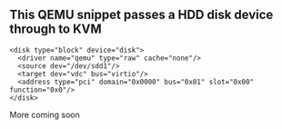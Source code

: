 This QEMU snippet passes a HDD disk device through to KVM
----------------
```
<disk type="block" device="disk">
  <driver name="qemu" type="raw" cache="none"/>
  <source dev="/dev/sdd1"/>
  <target dev="vdc" bus="virtio"/>
  <address type="pci" domain="0x0000" bus="0x01" slot="0x00" function="0x0"/>
</disk>
```
More coming soon 
